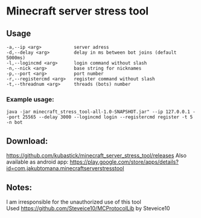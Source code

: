 # Minecraft server stress tool
## Usage
 `-a,--ip <arg>            server adress`  
 `-d,--delay <arg>         delay in ms between bot joins (default 5000ms)`  
 `-l,--logincmd <arg>      login command without slash`  
 `-n,--nick <arg>          base string for nicknames`  
 `-p,--port <arg>          port number`  
 `-r,--registercmd <arg>   register command without slash`  
 `-t,--threadnum <arg>     threads (bots) number`

### Example usage:
`java -jar minecraft_stress_tool-all-1.0-SNAPSHOT.jar" --ip 127.0.0.1 --port 25565 --delay 3000 --logincmd login --registercmd register -t 5 -n bot`
## Download:
https://github.com/kubastick/minecraft_server_stress_tool/releases
Also available as android app:
https://play.google.com/store/apps/details?id=com.jakubtomana.minecraftserverstresstool
## Notes:
I am irresponsible for the unauthorized use of this tool  
Used https://github.com/Steveice10/MCProtocolLib by Steveice10

